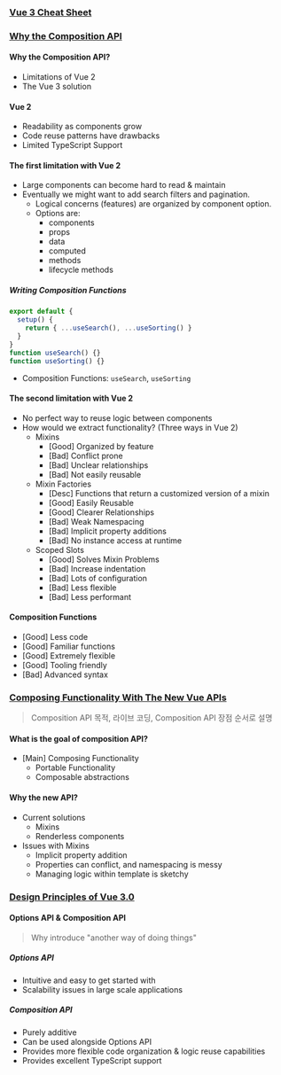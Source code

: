 ### [Vue 3 Cheat Sheet](https://www.vuemastery.com/vue-3-cheat-sheet)

### [Why the Composition API](https://www.vuemastery.com/courses/vue-3-essentials/why-the-composition-api)

#### Why the Composition API?

- Limitations of Vue 2
- The Vue 3 solution

#### Vue 2

- Readability as components grow
- Code reuse patterns have drawbacks
- Limited TypeScript Support

#### The first limitation with Vue 2

- Large components can become hard to read & maintain
- Eventually we might want to add search filters and pagination.
  - Logical concerns (features) are organized by component option.
  - Options are:
    - components
    - props
    - data
    - computed
    - methods
    - lifecycle methods

##### Writing Composition Functions

```js
export default {
  setup() {
    return { ...useSearch(), ...useSorting() }
  }
}
function useSearch() {}
function useSorting() {}
```

- Composition Functions: `useSearch`, `useSorting`

#### The second limitation with Vue 2

- No perfect way to reuse logic between components
- How would we extract functionality? (Three ways in Vue 2)
  - Mixins
    - [Good] Organized by feature
    - [Bad] Conflict prone
    - [Bad] Unclear relationships
    - [Bad] Not easily reusable
  - Mixin Factories
    - [Desc] Functions that return a customized version of a mixin
    - [Good] Easily Reusable
    - [Good] Clearer Relationships
    - [Bad] Weak Namespacing
    - [Bad] Implicit property additions
    - [Bad] No instance access at runtime
  - Scoped Slots
    - [Good] Solves Mixin Problems
    - [Bad] Increase indentation
    - [Bad] Lots of configuration
    - [Bad] Less flexible
    - [Bad] Less performant

#### Composition Functions

- [Good] Less code
- [Good] Familiar functions
- [Good] Extremely flexible
- [Good] Tooling friendly
- [Bad] Advanced syntax

### [Composing Functionality With The New Vue APIs](https://www.vuemastery.com/conferences/connect-tech-2019/composing-functionality-with-the-new-vue-apis/)

> Composition API 목적, 라이브 코딩, Composition API 장점 순서로 설명

#### What is the goal of composition API?

- [Main] Composing Functionality
  - Portable Functionality
  - Composable abstractions

#### Why the new API?

- Current solutions
  - Mixins
  - Renderless components
- Issues with Mixins
  - Implicit property addition
  - Properties can conflict, and namespacing is messy
  - Managing logic within template is sketchy

### [Design Principles of Vue 3.0](https://youtu.be/WLpLYhnGqPA?t=710)

#### Options API & Composition API

> Why introduce "another way of doing things"

##### Options API

- Intuitive and easy to get started with
- Scalability issues in large scale applications

##### Composition API

- Purely additive
- Can be used alongside Options API
- Provides more flexible code organization & logic reuse capabilities
- Provides excellent TypeScript support